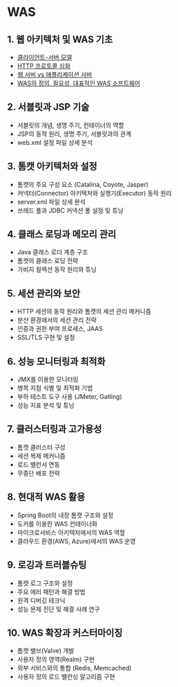 # WAS
## 1. 웹 아키텍처 및 WAS 기초
- [클라이언트-서버 모델](../240701/client-server.md)
- [HTTP 프로토콜 심화](../240701/HTTP.md)
- [웹 서버 vs 애플리케이션 서버](../240701/webserver-was.md)
- [WAS의 정의, 필요성, 대표적인 WAS 소프트웨어](../240701/was.md)

## 2. 서블릿과 JSP 기술
- 서블릿의 개념, 생명 주기, 컨테이너의 역할
- JSP의 동작 원리, 생명 주기, 서블릿과의 관계
- web.xml 설정 파일 상세 분석

## 3. 톰캣 아키텍처와 설정
- 톰캣의 주요 구성 요소 (Catalina, Coyote, Jasper)
- 커넥터(Connector) 아키텍처와 실행기(Executor) 동작 원리
- server.xml 파일 상세 분석
- 쓰레드 풀과 JDBC 커넥션 풀 설정 및 튜닝

## 4. 클래스 로딩과 메모리 관리
- Java 클래스 로더 계층 구조
- 톰캣의 클래스 로딩 전략
- 가비지 컬렉션 동작 원리와 튜닝

## 5. 세션 관리와 보안
- HTTP 세션의 동작 원리와 톰캣의 세션 관리 메커니즘
- 분산 환경에서의 세션 관리 전략
- 인증과 권한 부여 프로세스, JAAS
- SSL/TLS 구현 및 설정

## 6. 성능 모니터링과 최적화
- JMX를 이용한 모니터링
- 병목 지점 식별 및 최적화 기법
- 부하 테스트 도구 사용 (JMeter, Gatling)
- 성능 지표 분석 및 튜닝

## 7. 클러스터링과 고가용성
- 톰캣 클러스터 구성
- 세션 복제 메커니즘
- 로드 밸런서 연동
- 무중단 배포 전략

## 8. 현대적 WAS 활용
- Spring Boot의 내장 톰캣 구조와 설정
- 도커를 이용한 WAS 컨테이너화
- 마이크로서비스 아키텍처에서의 WAS 역할
- 클라우드 환경(AWS, Azure)에서의 WAS 운영

## 9. 로깅과 트러블슈팅
- 톰캣 로그 구조와 설정
- 주요 에러 패턴과 해결 방법
- 원격 디버깅 테크닉
- 성능 문제 진단 및 해결 사례 연구

## 10. WAS 확장과 커스터마이징
- 톰캣 밸브(Valve) 개발
- 사용자 정의 영역(Realm) 구현
- 외부 서비스와의 통합 (Redis, Memcached)
- 사용자 정의 로드 밸런싱 알고리즘 구현

